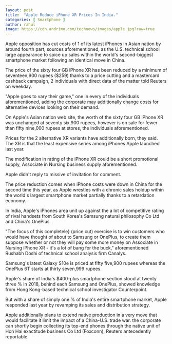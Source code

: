 ```yaml
---
layout: post
title:  "Apple Reduce iPhone XR Prices In India."
categories: [ Smartphone ]
author: rahul
image: https://cdn.andrimo.com/technews/images/apple.jpg?raw=true
---
```

Apple opposition has cut costs of 1 of its latest iPhones in Asian nation by around fourth part, sources aforementioned, as the U.S. technical school large appearance to spice up sales within the world's second-biggest smartphone market following an identical move in China.

The price of the sixty four GB iPhone XR has been reduced by a minimum of seventeen,900 rupees ($259) thanks to a price cutting and a mastercard cashback campaign, 2 individuals with direct data of the matter told Reuters on weekday.

"Apple goes to vary their game," one in every of the individuals aforementioned, adding the corporate may additionally change costs for alternative devices looking on their demand.

On Apple's Asian nation web site, the worth of the sixty four GB iPhone XR was unchanged at seventy six,900 rupees, however is on sale for fewer than fifty nine,000 rupees at stores, the individuals aforementioned.

Prices for the 2 alternative XR variants have additionally born, they said. The XR is that the least expensive series among iPhones Apple launched last year.

The modification in rating of the iPhone XR could be a short promotional supply, Associate in Nursing business supply aforementioned.

Apple didn't reply to missive of invitation for comment.

The price reduction comes when iPhone costs were down in China for the second time this year, as Apple wrestles with a chronic sales holdup within the world's largest smartphone market partially thanks to a retardation economy.

In India, Apple's iPhones area unit up against the a lot of competitive rating of rival handsets from South Korea's Samsung natural philosophy Co Ltd and China's OnePlus.

"The focus of this completele} (price cut) exercise is to win customers who would have thought of about to Samsung or OnePlus, to create them suppose whether or not they will pay some more money on Associate in Nursing iPhone XR - it's a lot of bang for the buck," aforementioned Rushabh Doshi of technical school analysis firm Canalys.

Samsung's latest Galaxy S10e is priced at fifty five,900 rupees whereas the OnePlus 6T starts at thirty seven,999 rupees.

Apple's share of India's $400-plus smartphone section stood at twenty three % in 2018, behind each Samsung and OnePlus, showed knowledge from Hong Kong-based technical school investigator Counterpoint.

But with a share of simply one % of India's entire smartphone market, Apple responded last year by revamping its sales and distribution strategy.

Apple additionally plans to extend native production in a very move that would facilitate it limit the impact of a China-U.S. trade war. the corporate can shortly begin collecting its top-end phones through the native unit of Hon Hai exactitude business Co Ltd (Foxconn), Reuters antecedently reportable.
